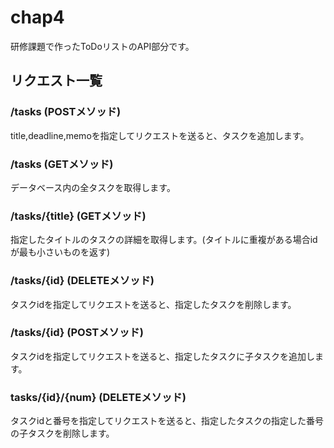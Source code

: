 # chap4

研修課題で作ったToDoリストのAPI部分です。

## リクエスト一覧

### /tasks (POSTメソッド)
title,deadline,memoを指定してリクエストを送ると、タスクを追加します。

### /tasks (GETメソッド)
データベース内の全タスクを取得します。

### /tasks/{title} (GETメソッド)
指定したタイトルのタスクの詳細を取得します。(タイトルに重複がある場合idが最も小さいものを返す)

### /tasks/{id} (DELETEメソッド)
タスクidを指定してリクエストを送ると、指定したタスクを削除します。

### /tasks/{id} (POSTメソッド)
タスクidを指定してリクエストを送ると、指定したタスクに子タスクを追加します。

### tasks/{id}/{num} (DELETEメソッド)
タスクidと番号を指定してリクエストを送ると、指定したタスクの指定した番号の子タスクを削除します。
